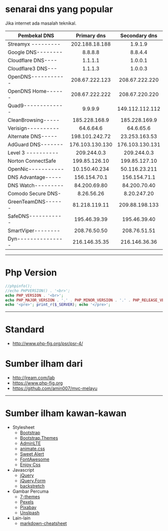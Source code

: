 # senarai dns yang popular
Jika internet ada masalah teknikal.

Pembekal DNS       | Primary dns     | Secondary dns
------------------ | :-------------: | :-------------:
Streamyx --------- | 202.188.18.188  | 1.9.1.9
Google DNS-------- | 8.8.8.8         | 8.8.4.4
Cloudflare DNS---- | 1.1.1.1         | 1.0.0.1
Cloudflare3 DNS--- | 1.1.1.3         | 1.0.0.3
OpenDNS----------- | 208.67.222.123  | 208.67.222.220
OpenDNS Home------ | 208.67.222.222  | 208.67.220.220
Quad9------------- | 9.9.9.9         | 149.112.112.112
CleanBrowsing----- | 185.228.168.9   | 185.228.169.9
Verisign---------- | 64.6.64.6       | 64.6.65.6
Alternate DNS----- | 198.101.242.72  | 23.253.163.53
AdGuard DNS------- | 176.103.130.130 | 176.103.130.131
Level 3 ---------- | 209.244.0.3     | 209.244.0.3
Norton ConnectSafe | 199.85.126.10   | 199.85.127.10
OpenNic----------- | 10.150.40.234   | 50.116.23.211
DNS Advantage----- | 156.154.70.1    | 156.154.71.1
DNS Watch--------- | 84.200.69.80    | 84.200.70.40
Comodo Secure DNS- | 8.26.56.26      | 8.20.247.20
GreenTeamDNS------ | 81.218.119.11   | 209.88.198.133
SafeDNS----------- | 195.46.39.39    | 195.46.39.40
SmartViper-------- | 208.76.50.50    | 208.76.51.51
Dyn--------------- | 216.146.35.35   | 216.146.36.36


___
# Php Version

```php
//phpinfo();
//echo PHPVERSION() . '<br>';
echo PHP_VERSION . '<br>';
echo PHP_MAJOR_VERSION . '.' . PHP_MINOR_VERSION . '.' . PHP_RELEASE_VERSION . '<br>';
echo '<pre>'; print_r($_SERVER); echo '</pre>';
```
___
# Standard
* http://www.php-fig.org/psr/psr-4/

# Sumber ilham dari
* http://jream.com/lab
* https://www.php-fig.org
* https://github.com/amin007/mvc-melayu

___
# Sumber ilham kawan-kawan
* Stylesheet
  * [Bootstrap](http://getbootstrap.com)
  * [Bootstrap.Themes](http://bootstrap.themes.guide)
  * [AdminLTE](https://adminlte.io/themes/AdminLTE)
  * [animate.css](https://daneden.github.io/animate.css)
  * [Sweet Alert](http://t4t5.github.io/sweetalert)
  * [FontAwesome](http://fortawesome.github.io/Font-Awesome)
  * [Enjoy Css](https://enjoycss.com)
* Javascript
  * [jQuery](http://jquery.com)
  * [jQuery.Form](http://malsup.com/jquery/form)
  * [backstretch](http://srobbin.com/jquery-plugins/backstretch)
* Gambar Percuma
  * [7-themes](http://7-themes.com)
  * [Pexels](https://pexels.com)
  * [Pixabay](https://pixabay.com)
  * [Unslpash](https://unsplash.com)
* Lain-lain
  * [markdown-cheatsheet](https://guides.github.com/pdfs/markdown-cheatsheet-online.pdf)